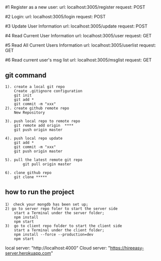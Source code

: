 #1 Register as a new user:
	url: localhost:3005/register
	request: POST
	
#2 Login:
	url: localhost:3005/login
	request: POST

#3 Update User Information
	url: localhost:3005/update
	request: POST
	
#4 Read Current User Information
    url: localhost:3005/user
	request: GET
	
#5 Read All Current Users Information
    url: localhost:3005/userlist
	request: GET
	
#6 Read current user's msg list
    url: localhost:3005/msglist
	request: GET




## git command
    1). create a local git repo
        Create .gitignore configuration
        git init
        git add *
        git commit -m "xxx"
    2). create github remote repo
        New Repository
        
    3). push local repo to remote repo
        git remote add origin  ****
        git push origin master
    
    4). push local repo update
        git add *
        git commit -m "xxx"
        git push origin master
    
    5). pull the latest remote git repo
            git pull origin master
            
    6). clone github repo
        git clone *****
## how to run the project
    1） check your mongdb has been set up;
	2) go to server repo foler to start the server side
		start a Terminal under the server folder;
		npm install
		npm start
	3)  go to client repo folder to start the client side
		start a Terminal under the client folder;
		npm install --force --production=dev    
		npm start


local server: "http://localhost:4000"
Cloud server: "https://hireeasy-server.herokuapp.com"

		
		
		

		

